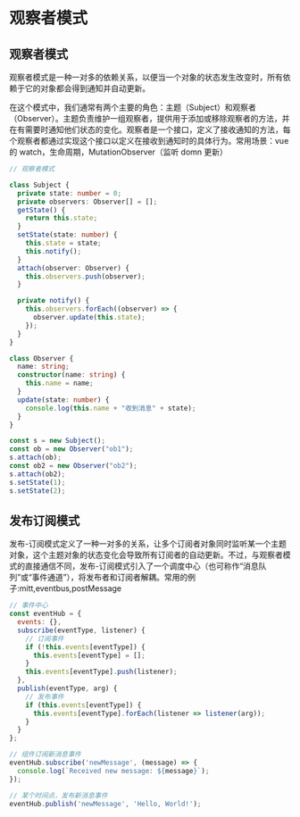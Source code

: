 # 观察者模式

## 观察者模式

观察者模式是一种一对多的依赖关系，以便当一个对象的状态发生改变时，所有依赖于它的对象都会得到通知并自动更新。

在这个模式中，我们通常有两个主要的角色：主题（Subject）和观察者（Observer）。主题负责维护一组观察者，提供用于添加或移除观察者的方法，并在有需要时通知他们状态的变化。观察者是一个接口，定义了接收通知的方法，每个观察者都通过实现这个接口以定义在接收到通知时的具体行为。常用场景：vue 的 watch，生命周期，MutationObserver（监听 domn 更新）

```ts
// 观察者模式

class Subject {
  private state: number = 0;
  private observers: Observer[] = [];
  getState() {
    return this.state;
  }
  setState(state: number) {
    this.state = state;
    this.notify();
  }
  attach(observer: Observer) {
    this.observers.push(observer);
  }

  private notify() {
    this.observers.forEach((observer) => {
      observer.update(this.state);
    });
  }
}

class Observer {
  name: string;
  constructor(name: string) {
    this.name = name;
  }
  update(state: number) {
    console.log(this.name + "收到消息" + state);
  }
}

const s = new Subject();
const ob = new Observer("ob1");
s.attach(ob);
const ob2 = new Observer("ob2");
s.attach(ob2);
s.setState(1);
s.setState(2);
```

## 发布订阅模式

发布-订阅模式定义了一种一对多的关系，让多个订阅者对象同时监听某一个主题对象，这个主题对象的状态变化会导致所有订阅者的自动更新。不过，与观察者模式的直接通信不同，发布-订阅模式引入了一个调度中心（也可称作“消息队列”或“事件通道”），将发布者和订阅者解耦。常用的例子:mitt,eventbus,postMessage

``` js
// 事件中心
const eventHub = {
  events: {},
  subscribe(eventType, listener) {
    // 订阅事件
    if (!this.events[eventType]) {
      this.events[eventType] = [];
    }
    this.events[eventType].push(listener);
  },
  publish(eventType, arg) {
    // 发布事件
    if (this.events[eventType]) {
      this.events[eventType].forEach(listener => listener(arg));
    }
  }
};

// 组件订阅新消息事件
eventHub.subscribe('newMessage', (message) => {
  console.log(`Received new message: ${message}`);
});

// 某个时间点，发布新消息事件
eventHub.publish('newMessage', 'Hello, World!');

```